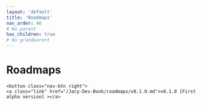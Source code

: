 ```yaml
---
layout: 'default'
title: 'Roadmaps'
nav_order: 46
# No parent
has_children: true
# No grandparent
---
```


# Roadmaps
<div class="nav-btn-block">
    
    <button class="nav-btn right">
    <a class="link" href="/Jacy-Dev-Book/roadmaps/v0.1.0.md">v0.1.0 [First alpha version] ></a>
</button>

</div>
